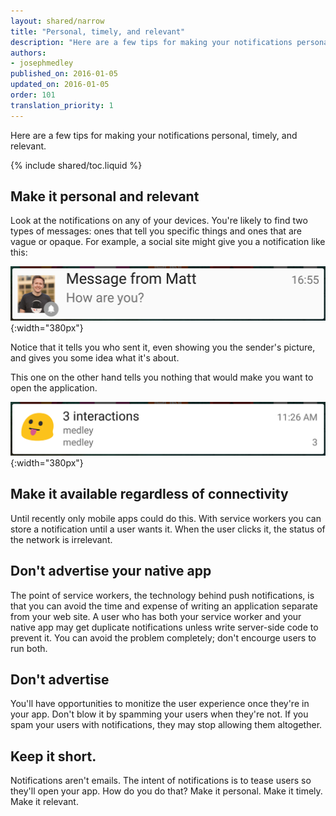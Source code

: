 ```yaml
---
layout: shared/narrow
title: "Personal, timely, and relevant"
description: "Here are a few tips for making your notifications personal, timely, and relevant."
authors:
- josephmedley
published_on: 2016-01-05
updated_on: 2016-01-05
order: 101
translation_priority: 1
---
```


<p class="intro">
  Here are a few tips for making your notifications personal, timely, and relevant.
</p>

{% include shared/toc.liquid %}

## Make it personal and relevant

Look at the notifications on any of your devices. You're likely to find two types of messages: ones that tell you specific things and ones that are vague or opaque. For example, a social site might give you a notification like this:

![A notification that says nothing](images/better-notification.png){:width="380px"}

Notice that it tells you who sent it, even showing you the sender's picture, and gives you some idea what it's about.

This one on the other hand tells you nothing that would make you want to open the application. 

![A notification that says nothing](images/bad-notification.png){:width="380px"}

## Make it available regardless of connectivity

Until recently only mobile apps could do this. With service workers you can store a notification until a user wants it. When the user clicks it, the status of the network is irrelevant. 

## Don't advertise your native app

The point of service workers, the technology behind push notifications, is that you can avoid the time and expense of writing an application separate from your web site. A user who has both your service worker and your native app may get duplicate notifications unless write server-side code to prevent it. You can avoid the problem completely; don't encourge users to run both.

## Don't advertise

You'll have opportunities to monitize the user experience once they're in your app. Don't blow it by spamming your users when they're not. If you spam your users with notifications, they may stop allowing them altogether.

## Keep it short.

Notifications aren't emails. The intent of notifications is to tease users so they'll open your app. How do you do that? Make it personal. Make it timely. Make it relevant.
